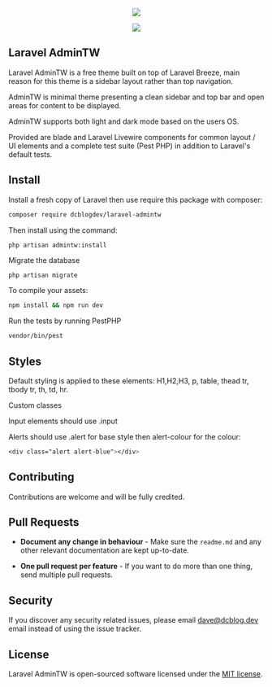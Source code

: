 <p align="center"><img src="https://raw.githubusercontent.com/dcblogdev/laravel-admintw/main/images/edit-user.png"></p>
<p align="center"><img src="https://raw.githubusercontent.com/dcblogdev/laravel-admintw/main/images/login.png"></p>

## Laravel AdminTW

Laravel AdminTW is a free theme built on top of Laravel Breeze, main reason for this theme is a sidebar layout rather than top navigation.

AdminTW is minimal theme presenting a clean sidebar and top bar and open areas for content to be displayed.

AdminTW supports both light and dark mode based on the users OS.

Provided are blade and Laravel Livewire components for common layout / UI elements and a complete test suite (Pest PHP) in addition to Laravel's default tests.

## Install

Install a fresh copy of Laravel then use require this package with composer:

```bash
composer require dcblogdev/laravel-admintw
```
Then install using the command:

```bash
php artisan admintw:install
```

Migrate the database

```
php artisan migrate
```

To compile your assets:

```bash
npm install && npm run dev
```

Run the tests by running PestPHP

```bash
vendor/bin/pest
```

## Styles

Default styling is applied to these elements: H1,H2,H3, p, table, thead tr, tbody tr, th, td, hr.

Custom classes

Input elements should use .input

Alerts should use .alert for base style then alert-colour for the colour:
```css
<div class="alert alert-blue"></div>
```


## Contributing

Contributions are welcome and will be fully credited.

## Pull Requests

- **Document any change in behaviour** - Make sure the `readme.md` and any other relevant documentation are kept up-to-date.

- **One pull request per feature** - If you want to do more than one thing, send multiple pull requests.

## Security

If you discover any security related issues, please email dave@dcblog.dev email instead of using the issue tracker.

## License

Laravel AdminTW is open-sourced software licensed under the [MIT license](https://opensource.org/licenses/MIT).
